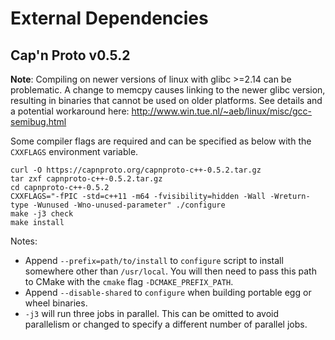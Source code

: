 # External Dependencies

## Cap'n Proto v0.5.2

**Note**: Compiling on newer versions of linux with glibc >=2.14 can be
problematic. A change to memcpy causes linking to the newer glibc version,
resulting in binaries that cannot be used on older platforms. See details
and a potential workaround here:
http://www.win.tue.nl/~aeb/linux/misc/gcc-semibug.html

Some compiler flags are required and can be specified as below with the
`CXXFLAGS` environment variable.

```
curl -O https://capnproto.org/capnproto-c++-0.5.2.tar.gz
tar zxf capnproto-c++-0.5.2.tar.gz
cd capnproto-c++-0.5.2
CXXFLAGS="-fPIC -std=c++11 -m64 -fvisibility=hidden -Wall -Wreturn-type -Wunused -Wno-unused-parameter" ./configure
make -j3 check
make install
```

Notes:

- Append `--prefix=path/to/install` to `configure` script to install somewhere other than `/usr/local`. You will then need to pass this path to CMake with the `cmake` flag `-DCMAKE_PREFIX_PATH`.
- Append `--disable-shared` to `configure` when building portable egg or wheel binaries.
- `-j3` will run three jobs in parallel. This can be omitted to avoid parallelism or changed to specify a different number of parallel jobs.
